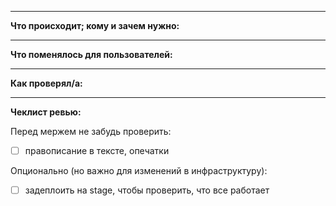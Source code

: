 ___________________________________
**Что происходит; кому и зачем нужно:**


___________________________________
**Что поменялось для пользователей:**


___________________________________
**Как проверял/а:**


___________________________________
**Чеклист ревью:**

Перед мержем не забудь проверить:

<!-- можно добавить свои пункты, но не удалять существующие -->
<!-- если нужно добавить какие-то пункты навсегда,
     это делается в файле .github/pull_request_template.md -->

- [ ] правописание в тексте, опечатки

Опционально (но важно для изменений в инфраструктуру):

- [ ] задеплоить на stage, чтобы проверить, что все работает
